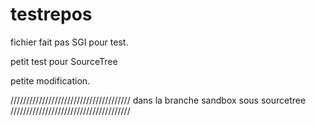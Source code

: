 # testrepos

fichier fait pas SGI pour test.

petit test pour SourceTree

petite modification.

//////////////////////////////////////
dans la branche sandbox
sous sourcetree
//////////////////////////////////////
